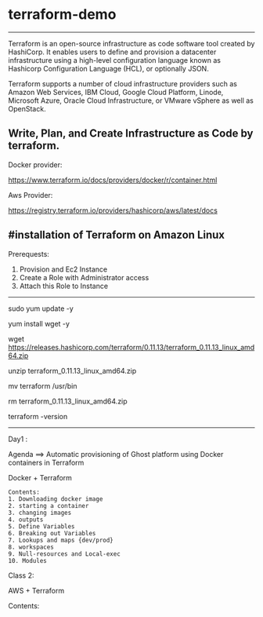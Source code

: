 # terraform-demo
-----------
Terraform is an open-source infrastructure as code software tool created by HashiCorp.
It enables users to define and provision a datacenter infrastructure using a high-level configuration language known as Hashicorp Configuration Language (HCL), or optionally JSON.

Terraform supports a number of cloud infrastructure providers such as Amazon Web Services, IBM Cloud, Google Cloud Platform, Linode,
Microsoft Azure, Oracle Cloud Infrastructure, or VMware vSphere as well as OpenStack.

Write, Plan, and Create Infrastructure as Code by terraform.
-----------


Docker provider:

https://www.terraform.io/docs/providers/docker/r/container.html


Aws Provider:

https://registry.terraform.io/providers/hashicorp/aws/latest/docs




#installation of Terraform on Amazon Linux 
----------------------------------------------
Prerequests: 

1. Provision and Ec2 Instance 
2. Create a Role with Administrator access
3. Attach this Role to Instance
----------------------------------------------
sudo yum update -y

yum install wget -y

wget https://releases.hashicorp.com/terraform/0.11.13/terraform_0.11.13_linux_amd64.zip

unzip terraform_0.11.13_linux_amd64.zip

mv terraform /usr/bin

rm terraform_0.11.13_linux_amd64.zip

terraform -version

-----------------------------------------------

Day1 :
  
  Agenda ==> Automatic provisioning of Ghost platform using Docker containers in Terraform

  Docker + Terraform

    Contents: 
    1. Downloading docker image
    2. starting a container
    3. changing images
    4. outputs
    5. Define Variables
    6. Breaking out Variables
    7. Lookups and maps {dev/prod}
    8. workspaces
    9. Null-resources and Local-exec
    10. Modules







Class 2:
   
   AWS + Terraform

   Contents: 






